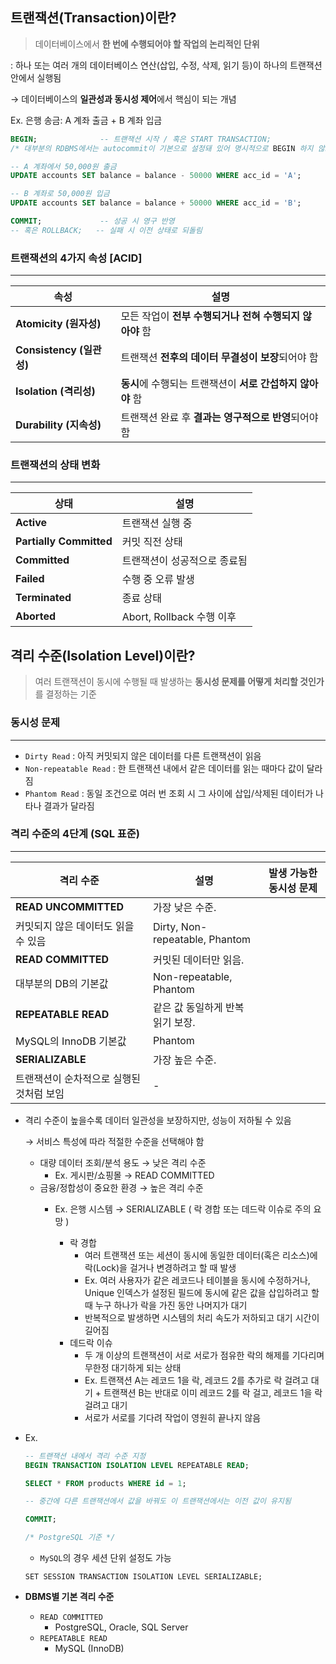 ## **트랜잭션(Transaction)이란?**
> 데이터베이스에서 **한 번에 수행되어야 할 작업의 논리적인 단위**

: 하나 또는 여러 개의 데이터베이스 연산(삽입, 수정, 삭제, 읽기 등)이 하나의 트랜잭션 안에서 실행됨

→ 데이터베이스의 **일관성과 동시성 제어**에서 핵심이 되는 개념

Ex. 은행 송금: A 계좌 출금 + B 계좌 입금
```sql
BEGIN;              -- 트랜잭션 시작 / 혹은 START TRANSACTION;
/* 대부분의 RDBMS에서는 autocommit이 기본으로 설정돼 있어 명시적으로 BEGIN 하지 않으면 각 쿼리가 자동 커밋됨 */

-- A 계좌에서 50,000원 출금
UPDATE accounts SET balance = balance - 50000 WHERE acc_id = 'A';

-- B 계좌로 50,000원 입금
UPDATE accounts SET balance = balance + 50000 WHERE acc_id = 'B';

COMMIT;             -- 성공 시 영구 반영
-- 혹은 ROLLBACK;   -- 실패 시 이전 상태로 되돌림
```

### **트랜잭션의 4가지 속성 [ACID]**
---
| **속성** | **설명** |
| --- | --- |
| **Atomicity (원자성)** | 모든 작업이 **전부 수행되거나 전혀 수행되지 않아야** 함 |
| **Consistency (일관성)** | 트랜잭션 **전후의 데이터 무결성이 보장**되어야 함 |
| **Isolation (격리성)** | **동시**에 수행되는 트랜잭션이 **서로 간섭하지 않아야** 함 |
| **Durability (지속성)** | 트랜잭션 완료 후 **결과는 영구적으로 반영**되어야 함 |

### 트랜잭션의 상태 변화
---
| 상태 | **설명** |
| --- | --- |
| **Active** | 트랜잭션 실행 중 |
| **Partially Committed** | 커밋 직전 상태 |
| **Committed** | 트랜잭션이 성공적으로 종료됨 |
| **Failed** | 수행 중 오류 발생 |
| **Terminated** | 종료 상태 |
| **Aborted** | Abort, Rollback 수행 이후 |


## **격리 수준(Isolation Level)이란?**
> 여러 트랜잭션이 동시에 수행될 때 발생하는 **동시성 문제를 어떻게 처리할 것인가**를 결정하는 기준

### **동시성 문제**
---
- `Dirty Read`
    : 아직 커밋되지 않은 데이터를 다른 트랜잭션이 읽음
- `Non-repeatable Read`
    : 한 트랜잭션 내에서 같은 데이터를 읽는 때마다 값이 달라짐
- `Phantom Read`
    : 동일 조건으로 여러 번 조회 시 그 사이에 삽입/삭제된 데이터가 나타나 결과가 달라짐

### **격리 수준의 4단계 (SQL 표준)**
---
| **격리 수준** | **설명** | **발생 가능한 동시성 문제** |
| --- | --- | --- |
| **READ UNCOMMITTED** | 가장 낮은 수준.
커밋되지 않은 데이터도 읽을 수 있음 | Dirty, Non-repeatable, Phantom |
| **READ COMMITTED** | 커밋된 데이터만 읽음.
대부분의 DB의 기본값 | Non-repeatable, Phantom |
| **REPEATABLE READ** | 같은 값 동일하게 반복 읽기 보장.
MySQL의 InnoDB 기본값 | Phantom |
| **SERIALIZABLE** | 가장 높은 수준.
트랜잭션이 순차적으로 실행된 것처럼 보임 | - |

- 격리 수준이 높을수록 데이터 일관성을 보장하지만, 성능이 저하될 수 있음

    → 서비스 특성에 따라 적절한 수준을 선택해야 함
    - 대량 데이터 조회/분석 용도 → 낮은 격리 수준
        - Ex. 게시판/쇼핑몰 → READ COMMITTED
    - 금융/정합성이 중요한 환경 → 높은 격리 수준
        - Ex. 은행 시스템 → SERIALIZABLE
            ( 락 경합 또는 데드락 이슈로 주의 요망 )
            
            - 락 경합
                - 여러 트랜잭션 또는 세션이 동시에 동일한 데이터(혹은 리소스)에 락(Lock)을 걸거나 변경하려고 할 때 발생
                - Ex. 여러 사용자가 같은 레코드나 테이블을 동시에 수정하거나, Unique 인덱스가 설정된 필드에 동시에 같은 값을 삽입하려고 할 때 누구 하나가 락을 가진 동안 나머지가 대기
                - 반복적으로 발생하면 시스템의 처리 속도가 저하되고 대기 시간이 길어짐
            - 데드락 이슈
                - 두 개 이상의 트랜잭션이 서로 서로가 점유한 락의 해제를 기다리며 무한정 대기하게 되는 상태
                - Ex. 트랜잭션 A는 레코드 1을 락, 레코드 2를 추가로 락 걸려고 대기 + 트랜잭션 B는 반대로 이미 레코드 2를 락 걸고, 레코드 1을 락 걸려고 대기
                - 서로가 서로를 기다려 작업이 영원히 끝나지 않음
- Ex.
    ```sql
    -- 트랜잭션 내에서 격리 수준 지정
    BEGIN TRANSACTION ISOLATION LEVEL REPEATABLE READ;
    
    SELECT * FROM products WHERE id = 1;
    
    -- 중간에 다른 트랜잭션에서 값을 바꿔도 이 트랜잭션에서는 이전 값이 유지됨
    
    COMMIT;
    
    /* PostgreSQL 기준 */
    ```
    + `MySQL`의 경우 세션 단위 설정도 가능
    ```
    SET SESSION TRANSACTION ISOLATION LEVEL SERIALIZABLE;
    ```

- **DBMS별 기본 격리 수준**
    - `READ COMMITTED`
        - PostgreSQL, Oracle, SQL Server
    - `REPEATABLE READ`
        - MySQL (InnoDB)
